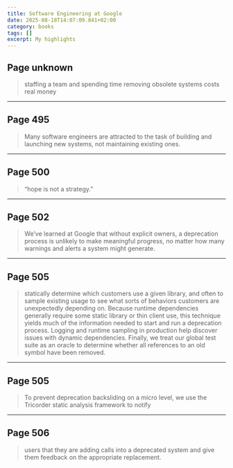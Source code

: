 ```yaml
---
title: Software Engineering at Google
date: 2025-08-18T14:07:09.841+02:00
category: books
tags: []
excerpt: My highlights
---
```


## Page unknown

> staffing a team and spending time removing obsolete systems costs real money


----
## Page 495

> Many software engineers are attracted to the task of building and launching new systems, not maintaining existing ones.


----
## Page 500

> “hope is not a strategy.”


----
## Page 502

> We’ve learned at Google that without explicit owners, a deprecation process is unlikely to make meaningful progress, no matter how many warnings and alerts a system might generate.


----
## Page 505

> statically determine which customers use a given library, and often to sample existing usage to see what sorts of behaviors customers are unexpectedly depending on. Because runtime dependencies generally require some static library or thin client use, this technique yields much of the information needed to start and run a deprecation process. Logging and runtime sampling in production help discover issues with dynamic dependencies. Finally, we treat our global test suite as an oracle to determine whether all references to an old symbol have been removed.


----
## Page 505

> To prevent deprecation backsliding on a micro level, we use the Tricorder static analysis framework to notify


----
## Page 506

> users that they are adding calls into a deprecated system and give them feedback on the appropriate replacement.

